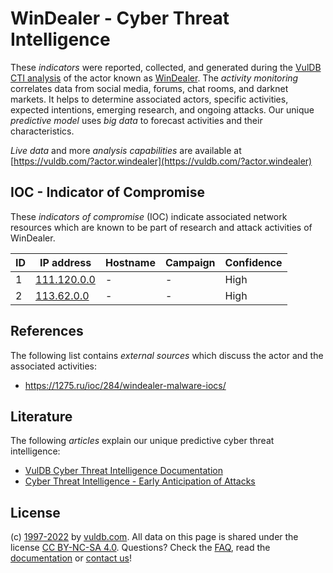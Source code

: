# WinDealer - Cyber Threat Intelligence

These _indicators_ were reported, collected, and generated during the [VulDB CTI analysis](https://vuldb.com/?kb.cti) of the actor known as [WinDealer](https://vuldb.com/?actor.windealer). The _activity monitoring_ correlates data from social media, forums, chat rooms, and darknet markets. It helps to determine associated actors, specific activities, expected intentions, emerging research, and ongoing attacks. Our unique _predictive model_ uses _big data_ to forecast activities and their characteristics.

_Live data_ and more _analysis capabilities_ are available at [https://vuldb.com/?actor.windealer](https://vuldb.com/?actor.windealer)

## IOC - Indicator of Compromise

These _indicators of compromise_ (IOC) indicate associated network resources which are known to be part of research and attack activities of WinDealer.

ID | IP address | Hostname | Campaign | Confidence
-- | ---------- | -------- | -------- | ----------
1 | [111.120.0.0](https://vuldb.com/?ip.111.120.0.0) | - | - | High
2 | [113.62.0.0](https://vuldb.com/?ip.113.62.0.0) | - | - | High

## References

The following list contains _external sources_ which discuss the actor and the associated activities:

* https://1275.ru/ioc/284/windealer-malware-iocs/

## Literature

The following _articles_ explain our unique predictive cyber threat intelligence:

* [VulDB Cyber Threat Intelligence Documentation](https://vuldb.com/?kb.cti)
* [Cyber Threat Intelligence - Early Anticipation of Attacks](https://www.scip.ch/en/?labs.20201022)

## License

(c) [1997-2022](https://vuldb.com/?kb.changelog) by [vuldb.com](https://vuldb.com/?kb.about). All data on this page is shared under the license [CC BY-NC-SA 4.0](https://creativecommons.org/licenses/by-nc-sa/4.0/). Questions? Check the [FAQ](https://vuldb.com/?kb.faq), read the [documentation](https://vuldb.com/?kb) or [contact us](https://vuldb.com/?contact)!
